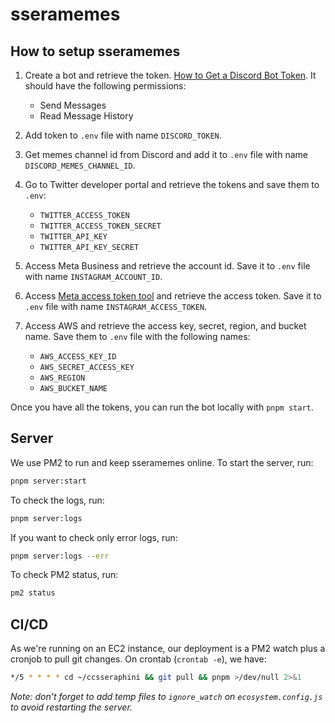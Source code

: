 # sseramemes

## How to setup sseramemes

1. Create a bot and retrieve the token. [How to Get a Discord Bot Token](https://www.writebots.com/discord-bot-token/). It should have the following permissions:

   - Send Messages
   - Read Message History

1. Add token to `.env` file with name `DISCORD_TOKEN`.

1. Get memes channel id from Discord and add it to `.env` file with name `DISCORD_MEMES_CHANNEL_ID`.

1. Go to Twitter developer portal and retrieve the tokens and save them to `.env`:

   - `TWITTER_ACCESS_TOKEN`
   - `TWITTER_ACCESS_TOKEN_SECRET`
   - `TWITTER_API_KEY`
   - `TWITTER_API_KEY_SECRET`

1. Access Meta Business and retrieve the account id. Save it to `.env` file with name `INSTAGRAM_ACCOUNT_ID`.

1. Access [Meta access token tool](https://developers.facebook.com/tools/accesstoken/) and retrieve the access token. Save it to `.env` file with name `INSTAGRAM_ACCESS_TOKEN`.

1. Access AWS and retrieve the access key, secret, region, and bucket name. Save them to `.env` file with the following names:

   - `AWS_ACCESS_KEY_ID`
   - `AWS_SECRET_ACCESS_KEY`
   - `AWS_REGION`
   - `AWS_BUCKET_NAME`

Once you have all the tokens, you can run the bot locally with `pnpm start`.

## Server

We use PM2 to run and keep sseramemes online. To start the server, run:

```bash
pnpm server:start
```

To check the logs, run:

```bash
pnpm server:logs
```

If you want to check only error logs, run:

```bash
pnpm server:logs --err
```

To check PM2 status, run:

```bash
pm2 status
```

## CI/CD

As we're running on an EC2 instance, our deployment is a PM2 watch plus a cronjob to pull git changes. On crontab (`crontab -e`), we have:

```bash
*/5 * * * * cd ~/ccsseraphini && git pull && pnpm >/dev/null 2>&1
```

_Note: don't forget to add temp files to `ignore_watch` on `ecosystem.config.js` to avoid restarting the server._
